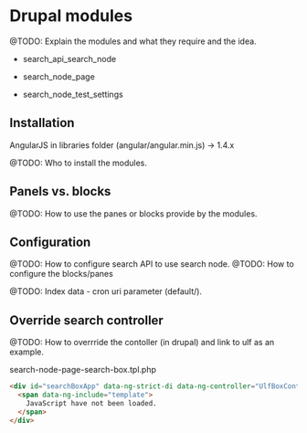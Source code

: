 # Drupal modules

@TODO: Explain the modules and what they require and the idea.

 * search_api_search_node
 * search_node_page

 * search_node_test_settings

## Installation
AngularJS in libraries folder (angular/angular.min.js) -> 1.4.x

@TODO: Who to install the modules.

## Panels vs. blocks

@TODO: How to use the panes or blocks provide by the modules.

## Configuration

@TODO: How to configure search API to use search node.
@TODO: How to configure the blocks/panes

@TODO: Index data - cron uri parameter (default/).

## Override search controller

@TODO: How to overrride the contoller (in drupal) and link to ulf as an example.

search-node-page-search-box.tpl.php

```html
<div id="searchBoxApp" data-ng-strict-di data-ng-controller="UlfBoxController">
  <span data-ng-include="template">
    JavaScript have not been loaded.
  </span>
</div>
```
